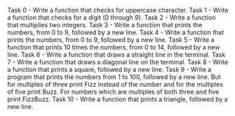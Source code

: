 Task 0 - Write a function that checks for uppercase character.
Task 1 - Write a function that checks for a digit (0 through 9).
Task 2 - Write a function that multiplies two integers.
Task 3 - Write a function that prints the numbers, from 0 to 9, followed by a new line.
Task 4 - Write a function that prints the numbers, from 0 to 9, followed by a new line.
Task 5 - Write a function that prints 10 times the numbers, from 0 to 14, followed by a new line.
Task 6 - Write a function that draws a straight line in the terminal.
Task 7 - Write a function that draws a diagonal line on the terminal.
Task 8 - Write a function that prints a square, followed by a new line.
Task 9 - Write a program that prints the numbers from 1 to 100, followed by a new line. But for multiples of three print Fizz instead of the number and for the multiples of five print Buzz. For numbers which are multiples of both three and five print FizzBuzz.
Task 10 - Write a function that prints a triangle, followed by a new line.
